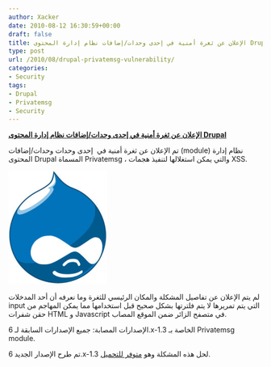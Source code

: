 ```yaml
---
author: Xacker
date: 2010-08-12 16:30:59+00:00
draft: false
title: الإعلان عن ثغرة أمنية في إحدى وحدات/إضافات نظام إدارة المحتوى Drupal
type: post
url: /2010/08/drupal-privatemsg-vulnerability/
categories:
- Security
tags:
- Drupal
- Privatemsg
- Security
---
```


**[الإعلان عن ثغرة أمنية في إحدى وحدات/إضافات نظام إدارة المحتوى Drupal](https://www.it-scoop.com/2010/08/drupal-privatemsg-vulnerability)**




تم الإعلان عن ثغرة أمنية في  إحدى وحدات وحدات/إضافات (module) نظام إدارة المحتوى Drupal المسماة Privatemsg ، والتي يمكن استغلالها لتنفيذ هجمات XSS.


[![](drupal-logo.jpg)
](https://www.it-scoop.com/2010/08/drupal-privatemsg-vulnerability)

لم يتم الإعلان عن تفاصيل المشكلة والمكان الرئيسي للثغرة وما نعرفه أن أحد المدخلات input التي يتم تمريرها لا يتم فلترتها بشكل صحيح قبل استخدامها مما يمكن المهاجم من حقن شفرات HTML و Javascript في متصفح الزائر ضمن الموقع المصاب.

الإصدارات المصابة: جميع الإصدارات السابقة لـ 6.x-1.3 الخاصة بـ Privatemsg module.

تم طرح الإصدار الجديد 6.x-1.3 لحل هذه المشكلة وهو [متوفر للتحميل](http://drupal.org/node/880036).
